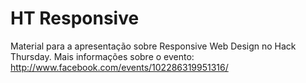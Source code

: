 HT Responsive
=============

Material para a apresentação sobre Responsive Web Design no Hack Thursday.
Mais informações sobre o evento: http://www.facebook.com/events/102286319951316/

